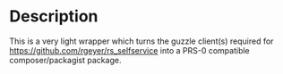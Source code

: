 # Description

This is a very light wrapper which turns the guzzle client(s) required for https://github.com/rgeyer/rs_selfservice into a PRS-0 compatible composer/packagist package.
